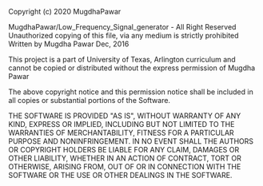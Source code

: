 Copyright (c) 2020 MugdhaPawar

MugdhaPawar/Low_Frequency_Signal_generator - All Right Reserved
Unauthorized copying of this file, via any medium is strictly prohibited
Written by Mugdha Pawar Dec, 2016

This project is a part of University of Texas, Arlington curriculum
and cannot be
copied or distributed without the express permission of Mugdha Pawar

The above copyright notice and this permission notice shall be included in all copies or substantial portions of the Software.

THE SOFTWARE IS PROVIDED "AS IS", WITHOUT WARRANTY OF ANY KIND, EXPRESS OR IMPLIED, INCLUDING BUT NOT LIMITED TO THE WARRANTIES OF MERCHANTABILITY, FITNESS FOR A PARTICULAR PURPOSE AND NONINFRINGEMENT. IN NO EVENT SHALL THE AUTHORS OR COPYRIGHT HOLDERS BE LIABLE FOR ANY CLAIM, DAMAGES OR OTHER LIABILITY, WHETHER IN AN ACTION OF CONTRACT, TORT OR OTHERWISE, ARISING FROM, OUT OF OR IN CONNECTION WITH THE SOFTWARE OR THE USE OR OTHER DEALINGS IN THE SOFTWARE.
